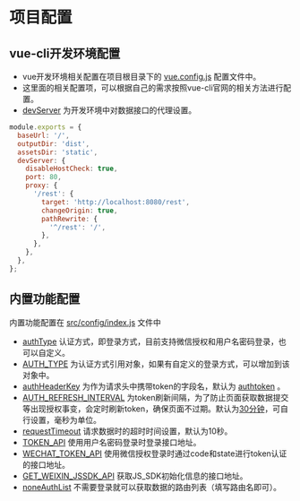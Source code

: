 # 项目配置

## vue-cli开发环境配置
* vue开发环境相关配置在项目根目录下的 [vue.config.js]() 配置文件中。
* 这里面的相关配置项，可以根据自己的需求按照vue-cli官网的相关方法进行配置。
* [devServer]() 为开发环境中对数据接口的代理设置。

```javascript
module.exports = {
  baseUrl: '/',
  outputDir: 'dist',
  assetsDir: 'static',
  devServer: {
    disableHostCheck: true,
    port: 80,
    proxy: {
      '/rest': {
        target: 'http://localhost:8080/rest',
        changeOrigin: true,
        pathRewrite: {
          '^/rest': '/',
        },
      },
    },
  },
};

```
## 内置功能配置
内置功能配置在 [src/config/index.js]() 文件中
* [authType]() 认证方式，即登录方式，目前支持微信授权和用户名密码登录，也可以自定义。
* [AUTH_TYPE]() 为认证方式引用对象，如果有自定义的登录方式，可以增加到该对象中。
* [authHeaderKey]() 为作为请求头中携带token的字段名，默认为 [authtoken]() 。
* [AUTH_REFRESH_INTERVAL]() 为token刷新间隔，为了防止页面获取数据提交等出现授权事变，会定时刷新token，确保页面不过期。默认为[30分钟]()，可自行设置，毫秒为单位。
* [requestTimeout]() 请求数据时的超时时间设置，默认为10秒。
* [TOKEN_API]() 使用用户名密码登录时登录接口地址。
* [WECHAT_TOKEN_API]() 使用微信授权登录时通过code和state进行token认证的接口地址。
* [GET_WEIXIN_JSSDK_API]() 获取JS_SDK初始化信息的接口地址。
* [noneAuthList]() 不需要登录就可以获取数据的路由列表（填写路由名即可）。